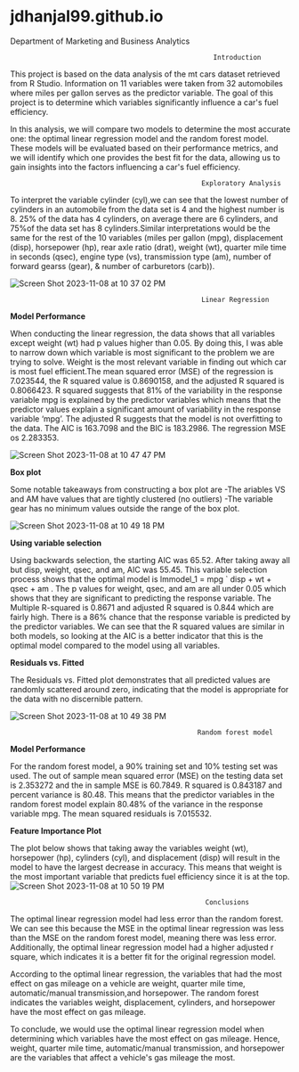 # jdhanjal99.github.io

Department of Marketing and Business Analytics


                                                       Introduction
This project is based on the data analysis of the mt cars dataset retrieved from R Studio. Information on 11 variables were taken from 32 automobiles where miles per gallon serves as the predictor variable. The goal of this project is to determine which variables significantly influence a car's fuel efficiency.

In this analysis, we will compare two models to determine the most accurate one: the optimal linear regression model and the random forest model. These models will be evaluated based on their performance metrics, and we will identify which one provides the best fit for the data, allowing us to gain insights into the factors influencing a car's fuel efficiency.


                                                    Exploratory Analysis
To interpret the variable cylinder (cyl),we can see that the lowest number of cylinders in an automobile from the data set is 4 and the highest number is 8. 25% of the data has 4 cylinders, on average there are 6 cylinders, and 75%of the data set has 8 cylinders.Similar interpretations would be the same for the rest of the 10 variables (miles per gallon (mpg), displacement (disp), horsepower (hp), rear axle ratio (drat), weight (wt), quarter mile time in seconds (qsec), engine type (vs), transmission type (am), number of forward gearss (gear), & number of carburetors (carb)).

![Screen Shot 2023-11-08 at 10 37 02 PM](https://github.com/jdhanjal99/jdhanjal99.github.io/assets/145622744/09dbad3e-9d20-4976-b44d-b7d19ea2076f)


                                                    Linear Regression 
**Model Performance**

When conducting the linear regression, the data shows that all variables except weight (wt) had p values higher than 0.05. By doing this, I was able to narrow down which variable is most significant to the problem we are trying to solve. Weight is the most relevant variable in finding out which car is most fuel efficient.The mean squared error (MSE) of the regression is 7.023544, the R squared value is 0.8690158, and the adjusted R squared is  0.8066423. R squared suggests that 81% of the variability in the response variable mpg is explained by the predictor variables which means that the predictor values explain a significant amount of variability in the response variable ‘mpg’. The adjusted R suggests that the model is not overfitting to the data. The AIC is 163.7098 and the BIC is 183.2986. The regression MSE os 2.283353. 

![Screen Shot 2023-11-08 at 10 47 47 PM](https://github.com/jdhanjal99/jdhanjal99.github.io/assets/145622744/ffe2df4d-85c4-4598-a84a-e7db8540e883)

 **Box plot**
 
 Some notable takeaways from constructing a box plot are 
 -The ariables VS and AM have values that are tightly clustered  (no outliers)
 -The variable gear has no minimum values outside the range of the box plot. 

![Screen Shot 2023-11-08 at 10 49 18 PM](https://github.com/jdhanjal99/jdhanjal99.github.io/assets/145622744/40450221-50d4-4231-9dab-bb2432dca175)

**Using variable selection**

Using backwards selection, the  starting AIC was 65.52. After taking away all but disp, weight, qsec, and am, AIC was 55.45. This variable selection process shows that the optimal model is lmmodel_1 = mpg ` disp + wt + qsec + am . The p values for weight, qsec, and am are all under 0.05 which shows that they are significant to predicting the response variable. The Multiple R-squared is 0.8671 and adjusted R squared is 0.844 which are fairly high. There is a 86% chance that the  response variable is predicted by the predictor variables. We can see that the R squared values are similar in both models, so looking at the AIC is a better indicator that this is  the optimal model compared to the model using all variables. 

**Residuals vs. Fitted**

The Residuals vs. Fitted plot demonstrates that all predicted values are randomly scattered around zero, indicating that the model is appropriate for the data with no discernible pattern.

![Screen Shot 2023-11-08 at 10 49 38 PM](https://github.com/jdhanjal99/jdhanjal99.github.io/assets/145622744/b2165c51-beed-4f21-a4a6-365277107743)

                                                   Random forest model
**Model Performance**

For the random forest model, a 90% training set and 10% testing set was used. The out of sample mean squared error (MSE) on the testing data set is 2.353272 and the in sample MSE is 60.7849. R squared is 0.843187 and percent variance is 80.48. This means that the predictor variables in the  random forest model explain 80.48% of the variance in the response variable mpg. The mean squared residuals is 7.015532. 

**Feature Importance Plot**

The plot below shows that taking away the variables weight (wt), horsepower (hp), cylinders (cyl), and displacement (disp) will result in the model to have the largest decrease in accuracy. This means that weight is the most important variable that predicts fuel efficiency since it is at the top.  
![Screen Shot 2023-11-08 at 10 50 19 PM](https://github.com/jdhanjal99/jdhanjal99.github.io/assets/145622744/2ff906b4-9d13-4473-afd4-89f6de166e4e)


                                                     Conclusions
The optimal linear regression model had less error than the random forest. We can see this because the MSE in the optimal linear regression was less than the MSE on the random forest model, meaning there was less error. Additionally, the optimal linear regression model had a higher adjusted r square, which indicates it is a better fit for the original regression model. 

According to the optimal linear regression, the variables that had the most effect on gas mileage on a vehicle are weight, quarter mile time, automatic/manual transmission,and horsepower. The random forest indicates the variables weight, displacement, cylinders, and horsepower have the most effect on gas mileage. 

To conclude, we would use the optimal linear regression model when determining which variables have the most effect on gas mileage. Hence, weight, quarter mile time, automatic/manual transmission, and horsepower are the variables that affect a vehicle's gas mileage the most. 


